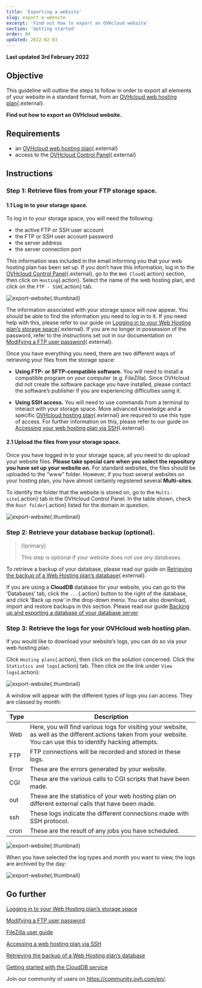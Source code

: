```yaml
---
title: 'Exporting a website'
slug: export-a-website
excerpt: 'Find out how to export an OVHcloud website'
section: 'Getting started'
order: 04
updated: 2022-02-03
---
```


**Last updated 3rd February 2022**

## Objective

This guideline will outline the steps to follow in order to export all elements of your website in a standard format, from an [OVHcloud web hosting plan](https://www.ovhcloud.com/en-gb/web-hosting/){.external}.

**Find out how to export an OVHcloud website.**

## Requirements

- an [OVHcloud web hosting plan](https://www.ovhcloud.com/en-gb/web-hosting/){.external}
- access to the [OVHcloud Control Panel](https://www.ovh.com/auth/?action=gotomanager&from=https://www.ovh.co.uk/&ovhSubsidiary=GB){.external}

## Instructions

### Step 1: Retrieve files from your FTP storage space.

#### 1.1 Log in to your storage space.

To log in to your storage space, you will need the following:

- the active FTP or SSH user account
- the FTP or SSH user account password
- the server address
- the server connection port

This information was included in the email informing you that your web hosting plan has been set up. If you don’t have this information, log in to the [OVHcloud Control Panel](https://www.ovh.com/auth/?action=gotomanager&from=https://www.ovh.co.uk/&ovhSubsidiary=GB){.external}, go to the `Web Cloud`{.action} section, then click on `Hosting`{.action}. Select the name of the web hosting plan, and click on the `FTP - SSH`{.action} tab. 

![export-website](images/export-website-step1-1.png){.thumbnail}

The information associated with your storage space will now appear. You should be able to find the information you need to log in to it. If you need help with this, please refer to our guide on [Logging in to your Web Hosting plan’s storage space](../log-in-to-storage-ftp-web-hosting/){.external}. If you are no longer in possession of the password, refer to the instructions set out in our documentation on [Modifying a FTP user password](../modify-ftp-user-password/){.external}.

Once you have everything you need, there are two different ways of retrieving your files from the storage space:

- **Using FTP- or SFTP-compatible software.** You will need to install a compatible program on your computer (e.g. FileZilla). Since OVHcloud did not create the software package you have installed, please contact the software’s publisher if you are experiencing difficulties using it.

- **Using SSH access.** You will need to use commands from a terminal to interact with your storage space. More advanced knowledge and a specific [OVHcloud hosting plan](https://www.ovhcloud.com/en-gb/web-hosting/){.external} are required to use this type of access. For further information on this, please refer to our guide on [Accessing your web hosting plan via SSH](../web_hosting_ssh_on_web_hosting_packages/){.external}. 

#### 2.1 Upload the files from your storage space.

Once you have logged in to your storage space, all you need to do upload your website files. **Please take special care when you select the repository you have set up your website on.** For standard websites, the files should be uploaded to the “www” folder. However, if you host several websites on your hosting plan, you have almost certainly registered several **Multi-sites**.

To identify the folder that the website is stored on, go to the `Multi-site`{.action} tab in the OVHcloud Control Panel. In the table shown, check the `Root folder`{.action} listed for the domain in question.

![export-website](images/export-website-step1-2.png){.thumbnail}

### Step 2: Retrieve your database backup (optional).

> [!primary]
>
> This step is optional if your website does not use any databases.
>

To retrieve a backup of your database, please read our guide on
[Retrieving the backup of a Web Hosting plan’s database](../web_hosting_database_export_guide/){.external}.

If you are using a **CloudDB** database for your website, you can go to the ‘Databases’ tab, click the `...`{.action} button to the right of the database, and click ‘Back up now’ in the drop-down menu.
You can also download, import and restore backups in this section. Please read our guide [Backing up and exporting a database of your database server](https://docs.ovh.com/gb/en/hosting/backup-export-database-server/)

### Step 3: Retrieve the logs for your OVHcloud web hosting plan.

If you would like to download your website’s logs, you can do so via your web hosting plan.

Click `Hosting plans`{.action}, then click on the solution concerned. Click the `Statistics and logs`{.action} tab. Then click on the link under `View logs`{.action}:

![export-website](images/export-website-step3-1.png){.thumbnail}

A window will appear with the different types of logs you can access. They are classed by month:

| Type  	| Description                                                                                                                                                                                         	|
|-------	|-----------------------------------------------------------------------------------------------------------------------------------------------------------------------------------------------------	|
| Web   	| Here, you will find various logs for visiting your website, as well as the different actions taken from your website. You can use this to identify hacking attempts. 	|
| FTP   	| FTP connections will be recorded and stored in these logs.                                                                                                                     	|
| Error 	| These are the errors generated by your website.                                                                                                                                                    	|
| CGI   	| These are the various calls to CGI scripts that have been made.                                                                                                                                     	|
| out   	| These are the statistics of your web hosting plan on different external calls that have been made.                                                                                                                  	|
| ssh   	| These logs indicate the different connections made with SSH protocol.                                                                                                                      	|
| cron  	| These are the result of any jobs you have scheduled.                                                                                                                                                	|

![export-website](images/export-website-step3-3.png){.thumbnail}

When you have selected the log types and month you want to view, the logs are archived by the day:

![export-website](images/export-website-step3-4.png){.thumbnail}

## Go further

[Logging in to your Web Hosting plan’s storage space](../log-in-to-storage-ftp-web-hosting/)

[Modifying a FTP user password](../modify-ftp-user-password/)

[FileZilla user guide](../web_hosting_filezilla_user_guide/)

[Accessing a web hosting plan via SSH](../web_hosting_ssh_on_web_hosting_packages/)

[Retrieving the backup of a Web Hosting plan’s database](../web_hosting_database_export_guide/)

[Getting started with the CloudDB service](https://docs.ovh.com/gb/en/clouddb/getting-started-with-clouddb/)

Join our community of users on <https://community.ovh.com/en/>.
